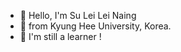 - 👋 Hello, I'm Su Lei Lei Naing
- 👀 from Kyung Hee University, Korea.
- 🌱 I'm still a learner !

<!---
suleileinaing/suleileinaing is a ✨ special ✨ repository because its `README.md` (this file) appears on your GitHub profile.
You can click the Preview link to take a look at your changes.
--->
